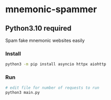 # mnemonic-spammer

## Python3.10 required

Spam fake mnemonic websites easily

### Install
```bash
python3 -m pip install asyncio httpx aiohttp
```

### Run
```bash
# edit file for number of requests to run
python3 main.py
```